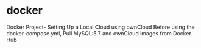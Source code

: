 # docker
Docker Project- Setting Up a Local Cloud using ownCloud
Before using the docker-compose.yml, Pull MySQL:5.7 and ownCloud images from Docker Hub

